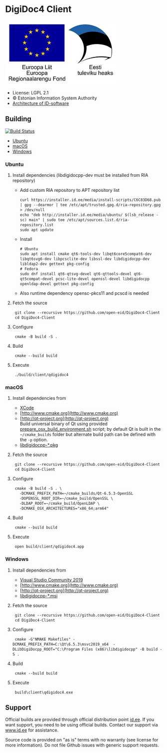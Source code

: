 # DigiDoc4 Client

![European Regional Development Fund](client/images/EL_Regionaalarengu_Fond.png "European Regional Development Fund - DO NOT REMOVE THIS IMAGE BEFORE 05.03.2020")

 * License: LGPL 2.1
 * &copy; Estonian Information System Authority
 * [Architecture of ID-software](http://open-eid.github.io)

## Building
[![Build Status](https://github.com/open-eid/DigiDoc4-Client/workflows/CI/badge.svg?branch=master)](https://github.com/open-eid/DigiDoc4-Client/actions)
* [Ubuntu](#ubuntu)
* [macOS](#macos)
* [Windows](#windows)

### Ubuntu

1. Install dependencies (libdigidocpp-dev must be installed from RIA repository)
   * Add custom RIA repository to APT repository list

         curl https://installer.id.ee/media/install-scripts/C6C83D68.pub | gpg --dearmor | tee /etc/apt/trusted.gpg.d/ria-repository.gpg > /dev/null
         echo "deb http://installer.id.ee/media/ubuntu/ $(lsb_release -sc) main" | sudo tee /etc/apt/sources.list.d/ria-repository.list
         sudo apt update

   * Install

         # Ubuntu
         sudo apt install cmake qt6-tools-dev libqt6core5compat6-dev libqt6svg6-dev libpcsclite-dev libssl-dev libdigidocpp-dev libldap2-dev gettext pkg-config
         # Fedora
         sudo dnf install qt6-qtsvg-devel qt6-qttools-devel qt6-qt5compat-devel pcsc-lite-devel openssl-devel libdigidocpp openldap-devel gettext pkg-config

   * Also runtime dependency opensc-pkcs11 and pcscd is needed

2. Fetch the source

        git clone --recursive https://github.com/open-eid/DigiDoc4-Client
        cd DigiDoc4-Client

3. Configure

        cmake -B build -S .

4. Build

        cmake --build build

5. Execute

        ./build/client/qdigidoc4

### macOS

1. Install dependencies from
   * [XCode](https://apps.apple.com/us/app/xcode/id497799835?mt=12)
   * [http://www.cmake.org](http://www.cmake.org)
   * [http://qt-project.org](http://qt-project.org)  
       Build universal binary of Qt using provided [prepare_osx_build_environment.sh](prepare_osx_build_environment.sh) script; by default Qt is built in the `~/cmake_builds` folder but alternate build path can be defined with the `-p` option.
   * [libdigidocpp-*.pkg](https://github.com/open-eid/libdigidocpp/releases)

2. Fetch the source

        git clone --recursive https://github.com/open-eid/DigiDoc4-Client
        cd DigiDoc4-Client

3. Configure

        cmake -B build -S . \
          -DCMAKE_PREFIX_PATH=~/cmake_builds/Qt-6.5.3-OpenSSL
          -DOPENSSL_ROOT_DIR=~/cmake_build/OpenSSL \
          -DLDAP_ROOT=~/cmake_build/OpenLDAP \
          -DCMAKE_OSX_ARCHITECTURES="x86_64;arm64"

4. Build

        cmake --build build

5. Execute

        open build/client/qdigidoc4.app


### Windows

1. Install dependencies from
    * [Visual Studio Community 2019](https://www.visualstudio.com/downloads/)
    * [http://www.cmake.org](http://www.cmake.org)
    * [http://qt-project.org](http://qt-project.org)
    * [libdigidocpp-*.msi](https://github.com/open-eid/libdigidocpp/releases)

2. Fetch the source

        git clone --recursive https://github.com/open-eid/DigiDoc4-Client
        cd DigiDoc4-Client

3. Configure

        cmake -G"NMAKE Makefiles" -DCMAKE_PREFIX_PATH=C:\Qt\6.5.3\msvc2019_x64  -DLibDigiDocpp_ROOT="C:\Program Files (x86)\libdigidocpp" -B build -S .

4. Build

        cmake --build build

6. Execute

        build\client\qdigidoc4.exe


## Support
Official builds are provided through official distribution point [id.ee](https://www.id.ee/en/article/install-id-software/). If you want support, you need to be using official builds. Contact our support via www.id.ee for assistance.

Source code is provided on "as is" terms with no warranty (see license for more information). Do not file Github issues with generic support requests.
